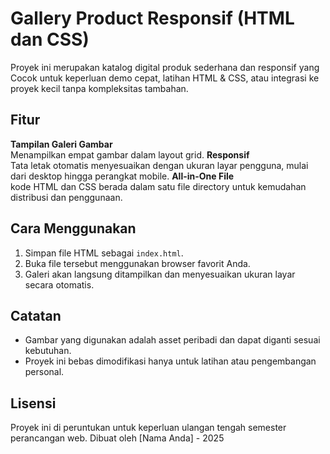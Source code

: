 # Gallery Product Responsif (HTML dan CSS)
Proyek ini merupakan katalog digital produk sederhana dan responsif yang Cocok untuk keperluan demo cepat, latihan HTML & CSS, atau integrasi ke proyek kecil tanpa kompleksitas tambahan.

## Fitur
**Tampilan Galeri Gambar**  
Menampilkan empat gambar dalam layout grid.
**Responsif**  
Tata letak otomatis menyesuaikan dengan ukuran layar pengguna, mulai dari desktop hingga perangkat mobile.
**All-in-One File**  
kode HTML dan CSS berada dalam satu file directory untuk kemudahan distribusi dan penggunaan.

## Cara Menggunakan
1. Simpan file HTML sebagai `index.html`.
2. Buka file tersebut menggunakan browser favorit Anda.
3. Galeri akan langsung ditampilkan dan menyesuaikan ukuran layar secara otomatis.

## Catatan
- Gambar yang digunakan adalah asset peribadi dan dapat diganti sesuai kebutuhan.
- Proyek ini bebas dimodifikasi hanya untuk latihan atau pengembangan personal.

## Lisensi
Proyek ini di peruntukan untuk keperluan ulangan tengah semester perancangan web.
Dibuat oleh [Nama Anda] - 2025